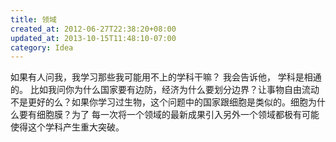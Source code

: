 ```yaml
---
title: 领域
created_at: 2012-06-27T22:38:20+08:00
updated_at: 2013-10-15T11:48:10-07:00
category: Idea
---
```


如果有人问我，我学习那些我可能用不上的学科干嘛？
我会告诉他，
学科是相通的。
比如我问你为什么国家要有边防，经济为什么要划分边界？让事物自由流动不是更好的么？如果你学习过生物，这个问题中的国家跟细胞是类似的。细胞为什么要有细胞膜？为了
每一次将一个领域的最新成果引入另外一个领域都极有可能使得这个学科产生重大突破。
